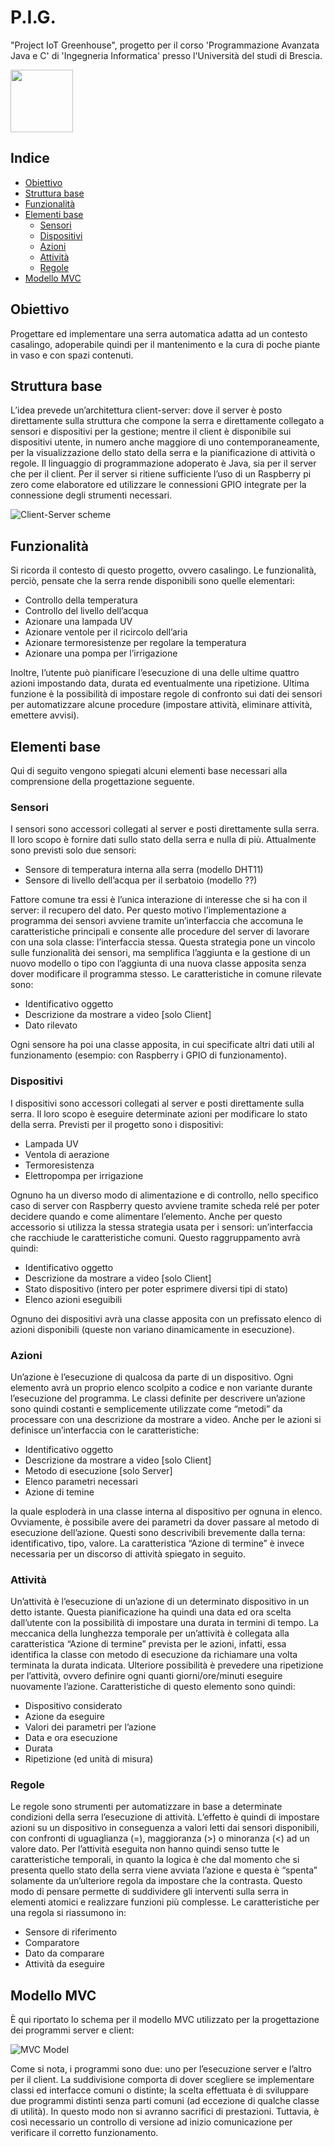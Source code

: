 # P.I.G.
"Project IoT Greenhouse", progetto per il corso 'Programmazione Avanzata Java e C' di 'Ingegneria Informatica' presso l'Università del studi di Brescia.

<img src="images/logo.png" width="100">

## Indice
* [Obiettivo](#Obiettivo)
* [Struttura base](#Struttura-base)
* [Funzionalità](#Funzionalità)
* [Elementi base](#Elementi-base)
    * [Sensori](#Sensori)
    * [Dispositivi](#Dispositivi)
    * [Azioni](#Azioni)
    * [Attività](#Attività)
    * [Regole](#Regole)
* [Modello MVC](#Modello-MVC)

## Obiettivo
Progettare ed implementare una serra automatica adatta ad un contesto casalingo, adoperabile quindi per il mantenimento e la cura di poche piante in vaso e con spazi contenuti.

## Struttura base
L’idea prevede un’architettura client-server: dove il server è posto direttamente sulla struttura che compone la serra e direttamente collegato a sensori e dispositivi per la gestione; mentre il client è disponibile sui dispositivi utente, in numero anche maggiore di uno contemporaneamente, per la visualizzazione dello stato della serra e la pianificazione di attività o regole.
Il linguaggio di programmazione adoperato è Java, sia per il server che per il client.
Per il server si ritiene sufficiente l’uso di un Raspberry pi zero come elaboratore ed utilizzare le connessioni GPIO integrate per la connessione degli strumenti necessari.

![Client-Server scheme](images/client_server_scheme.PNG)

## Funzionalità
Si ricorda il contesto di questo progetto, ovvero casalingo.
Le funzionalità, perciò, pensate che la serra rende disponibili sono quelle elementari:

* Controllo della temperatura
* Controllo del livello dell’acqua
* Azionare una lampada UV
* Azionare ventole per il ricircolo dell’aria
* Azionare termoresistenze per regolare la temperatura
* Azionare una pompa per l’irrigazione

Inoltre, l’utente può pianificare l’esecuzione di una delle ultime quattro azioni impostando data, durata ed eventualmente una ripetizione.
Ultima funzione è la possibilità di impostare regole di confronto sui dati dei sensori per automatizzare alcune procedure (impostare attività, eliminare attività, emettere avvisi).

## Elementi base
Qui di seguito vengono spiegati alcuni elementi base necessari alla comprensione della progettazione seguente.

### Sensori
I sensori sono accessori collegati al server e posti direttamente sulla serra. Il loro scopo è fornire dati sullo stato della serra e nulla di più.
Attualmente sono previsti solo due sensori:

* Sensore di temperatura interna alla serra (modello DHT11)
* Sensore di livello dell’acqua per il serbatoio (modello ??)

Fattore comune tra essi è l’unica interazione di interesse che si ha con il server: il recupero del dato.
Per questo motivo l’implementazione a programma dei sensori avviene tramite un’interfaccia che accomuna le caratteristiche principali e consente alle procedure del server di lavorare con una sola classe: l’interfaccia stessa.
Questa strategia pone un vincolo sulle funzionalità dei sensori, ma semplifica l’aggiunta e la gestione di un nuovo modello o tipo con l’aggiunta di una nuova classe apposita senza dover modificare il programma stesso.
Le caratteristiche in comune rilevate sono:

* Identificativo oggetto
* Descrizione da mostrare a video [solo Client]
* Dato rilevato

Ogni sensore ha poi una classe apposita, in cui specificate altri dati utili al funzionamento (esempio: con Raspberry i GPIO di funzionamento).

### Dispositivi
I dispositivi sono accessori collegati al server e posti direttamente sulla serra. Il loro scopo è eseguire determinate azioni per modificare lo stato della serra.
Previsti per il progetto sono i dispositivi:

* Lampada UV
* Ventola di aerazione
* Termoresistenza
* Elettropompa per irrigazione

Ognuno ha un diverso modo di alimentazione e di controllo, nello specifico caso di server con Raspberry questo avviene tramite scheda relé per poter decidere quando e come alimentare l’elemento.
Anche per questo accessorio si utilizza la stessa strategia usata per i sensori: un’interfaccia che racchiude le caratteristiche comuni.
Questo raggruppamento avrà quindi:

* Identificativo oggetto
* Descrizione da mostrare a video [solo Client]
* Stato dispositivo (intero per poter esprimere diversi tipi di stato)
* Elenco azioni eseguibili

Ognuno dei dispositivi avrà una classe apposita con un prefissato elenco di azioni disponibili (queste non variano dinamicamente in esecuzione).

### Azioni
Un’azione è l’esecuzione di qualcosa da parte di un dispositivo. 
Ogni elemento avrà un proprio elenco scolpito a codice e non variante durante l’esecuzione del programma. Le classi definite per descrivere un’azione sono quindi costanti e semplicemente utilizzate come “metodi” da processare con una descrizione da mostrare a video.
Anche per le azioni si definisce un’interfaccia con le caratteristiche:

* Identificativo oggetto
* Descrizione da mostrare a video [solo Client]
* Metodo di esecuzione [solo Server]
* Elenco parametri necessari
* Azione di temine

la quale esploderà in una classe interna al dispositivo per ognuna in elenco.
Ovviamente, è possibile avere dei parametri da dover passare al metodo di esecuzione dell’azione. Questi sono descrivibili brevemente dalla terna: identificativo, tipo, valore. 
La caratteristica “Azione di termine” è invece necessaria per un discorso di attività spiegato in seguito.

### Attività
Un’attività è l’esecuzione di un’azione di un determinato dispositivo in un detto istante. Questa pianificazione ha quindi una data ed ora scelta dall’utente con la possibilità di impostare una durata in termini di tempo.
La meccanica della lunghezza temporale per un’attività è collegata alla caratteristica “Azione di termine” prevista per le azioni, infatti, essa identifica la classe con metodo di esecuzione da richiamare una volta terminata la durata indicata.
Ulteriore possibilità è prevedere una ripetizione per l’attività, ovvero definire ogni quanti giorni/ore/minuti eseguire nuovamente l’azione.
Caratteristiche di questo elemento sono quindi:

* Dispositivo considerato
* Azione da eseguire
* Valori dei parametri per l’azione
* Data e ora esecuzione
* Durata
* Ripetizione (ed unità di misura)

### Regole
Le regole sono strumenti per automatizzare in base a determinate condizioni della serra l’esecuzione di attività.
L’effetto è quindi di impostare azioni su un dispositivo in conseguenza a valori letti dai sensori disponibili, con confronti di uguaglianza (=), maggioranza (>) o minoranza (<) ad un valore dato.
Per l’attività eseguita non hanno quindi senso tutte le caratteristiche temporali, in quanto la logica è che dal momento che si presenta quello stato della serra viene avviata l’azione e questa è “spenta” solamente da un’ulteriore regola da impostare che la contrasta.
Questo modo di pensare permette di suddividere gli interventi sulla serra in elementi atomici e realizzare funzioni più complesse.
Le caratteristiche per una regola si riassumono in:

* Sensore di riferimento
* Comparatore
* Dato da comparare
* Attività da eseguire

## Modello MVC
È qui riportato lo schema per il modello MVC utilizzato per la progettazione dei programmi server e client:

![MVC Model](images/mvc.PNG)

Come si nota, i programmi sono due: uno per l’esecuzione server e l’altro per il client.
La suddivisione comporta di dover scegliere se implementare classi ed interfacce comuni o distinte; la scelta effettuata è di sviluppare due programmi distinti senza parti comuni (ad eccezione di qualche classe di utilità).
In questo modo non si avranno sacrifici di prestazioni. Tuttavia, è così necessario un controllo di versione ad inizio comunicazione per verificare il corretto funzionamento.
